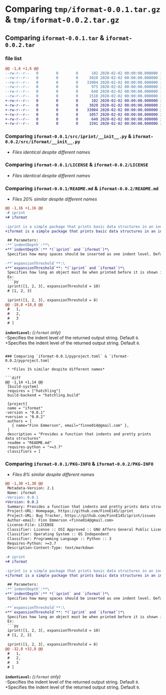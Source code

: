 # Comparing `tmp/iformat-0.0.1.tar.gz` & `tmp/iformat-0.0.2.tar.gz`

## Comparing `iformat-0.0.1.tar` & `iformat-0.0.2.tar`

### file list

```diff
@@ -1,6 +1,6 @@
--rw-r--r--   0        0        0      102 2020-02-02 00:00:00.000000 iformat-0.0.1/setup.py
--rw-r--r--   0        0        0     3020 2020-02-02 00:00:00.000000 iformat-0.0.1/src/iprint/__init__.py
--rw-r--r--   0        0        0    33004 2020-02-02 00:00:00.000000 iformat-0.0.1/LICENSE
--rw-r--r--   0        0        0      975 2020-02-02 00:00:00.000000 iformat-0.0.1/README.md
--rw-r--r--   0        0        0      640 2020-02-02 00:00:00.000000 iformat-0.0.1/pyproject.toml
--rw-r--r--   0        0        0     1510 2020-02-02 00:00:00.000000 iformat-0.0.1/PKG-INFO
+-rw-r--r--   0        0        0      102 2020-02-02 00:00:00.000000 iformat-0.0.2/setup.py
+-rw-r--r--   0        0        0     3020 2020-02-02 00:00:00.000000 iformat-0.0.2/src/iformat/__init__.py
+-rw-r--r--   0        0        0    33004 2020-02-02 00:00:00.000000 iformat-0.0.2/LICENSE
+-rw-r--r--   0        0        0     1057 2020-02-02 00:00:00.000000 iformat-0.0.2/README.md
+-rw-r--r--   0        0        0      640 2020-02-02 00:00:00.000000 iformat-0.0.2/pyproject.toml
+-rw-r--r--   0        0        0     1591 2020-02-02 00:00:00.000000 iformat-0.0.2/PKG-INFO
```

### Comparing `iformat-0.0.1/src/iprint/__init__.py` & `iformat-0.0.2/src/iformat/__init__.py`

 * *Files identical despite different names*

### Comparing `iformat-0.0.1/LICENSE` & `iformat-0.0.2/LICENSE`

 * *Files identical despite different names*

### Comparing `iformat-0.0.1/README.md` & `iformat-0.0.2/README.md`

 * *Files 20% similar despite different names*

```diff
@@ -1,16 +1,16 @@
-# iprint
+# iformat
 
-iprint is a simple package that prints basic data structures in an indented and readable way. It supports changing the indent size and expansion threshold, as well as all vanilla `print` arguments. The included `iformat` function provides more customization, and returns a string that has been indented and formatted. An `.iformat` method (returning a string) can be added to any class for that class to be printed with custom formatting.
+iformat is a simple package that prints basic data structures in an indented and readable way. The main `iprint` function supports changing the indent size and expansion threshold, as well as all vanilla `print` arguments. The included `iformat` function provides more customization, and returns a string that has been indented and formatted. An `.iformat` method (returning a string) can be added to any class for that class to be printed with custom formatting.
 
 ## Parameters:
-**`indentDepth`:**\
+**`indentDepth`:** *(`iprint` and `iformat`)*\
 Specifies how many spaces should be inserted as one indent level. Default `4`.
 
-**`expansionThreshold`**:\
+**`expansionThreshold`**: *(`iprint` and `iformat`)*\
 Specifies how long an object must be when printed before it is shown in a muilti-line format. Default `10`.\
 Ex:
 ```py
 iprint([1, 2, 3], expansionThreshold = 10)
 # [1, 2, 3]
 
 iprint([1, 2, 3], expansionThreshold = 8)
@@ -18,8 +18,8 @@
 #   1,
 #   2,
 #   3
 # ]
 ```
 
 **`indentLevel`:** *(`iformat` only)*\
-Specifies the indent level of the returned output string. Default `0`.
+Specifies the indent level of the returned output string. Default `0`.
```

### Comparing `iformat-0.0.1/pyproject.toml` & `iformat-0.0.2/pyproject.toml`

 * *Files 1% similar despite different names*

```diff
@@ -1,14 +1,14 @@
 [build-system]
 requires = ["hatchling"]
 build-backend = "hatchling.build"
 
 [project]
 name = "iformat"
-version = "0.0.1"
+version = "0.0.2"
 authors = [
   { name="Finn Emmerson", email="finne014@gmail.com" },
 ]
 description = "Provides a function that indents and pretty prints data structures"
 readme = "README.md"
 requires-python = ">=3.7"
 classifiers = [
```

### Comparing `iformat-0.0.1/PKG-INFO` & `iformat-0.0.2/PKG-INFO`

 * *Files 8% similar despite different names*

```diff
@@ -1,30 +1,30 @@
 Metadata-Version: 2.1
 Name: iformat
-Version: 0.0.1
+Version: 0.0.2
 Summary: Provides a function that indents and pretty prints data structures
 Project-URL: Homepage, https://github.com/FinnE145/iprint
 Project-URL: Bug Tracker, https://github.com/FinnE145/iprint/issues
 Author-email: Finn Emmerson <finne014@gmail.com>
 License-File: LICENSE
 Classifier: License :: OSI Approved :: GNU Affero General Public License v3
 Classifier: Operating System :: OS Independent
 Classifier: Programming Language :: Python :: 3
 Requires-Python: >=3.7
 Description-Content-Type: text/markdown
 
-# iprint
+# iformat
 
-iprint is a simple package that prints basic data structures in an indented and readable way. It supports changing the indent size and expansion threshold, as well as all vanilla `print` arguments. The included `iformat` function provides more customization, and returns a string that has been indented and formatted. An `.iformat` method (returning a string) can be added to any class for that class to be printed with custom formatting.
+iformat is a simple package that prints basic data structures in an indented and readable way. The main `iprint` function supports changing the indent size and expansion threshold, as well as all vanilla `print` arguments. The included `iformat` function provides more customization, and returns a string that has been indented and formatted. An `.iformat` method (returning a string) can be added to any class for that class to be printed with custom formatting.
 
 ## Parameters:
-**`indentDepth`:**\
+**`indentDepth`:** *(`iprint` and `iformat`)*\
 Specifies how many spaces should be inserted as one indent level. Default `4`.
 
-**`expansionThreshold`**:\
+**`expansionThreshold`**: *(`iprint` and `iformat`)*\
 Specifies how long an object must be when printed before it is shown in a muilti-line format. Default `10`.\
 Ex:
 ```py
 iprint([1, 2, 3], expansionThreshold = 10)
 # [1, 2, 3]
 
 iprint([1, 2, 3], expansionThreshold = 8)
@@ -32,8 +32,8 @@
 #   1,
 #   2,
 #   3
 # ]
 ```
 
 **`indentLevel`:** *(`iformat` only)*\
-Specifies the indent level of the returned output string. Default `0`.
+Specifies the indent level of the returned output string. Default `0`.
```

